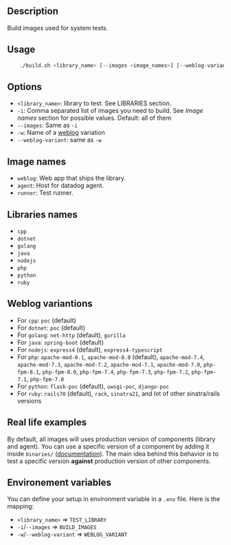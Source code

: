 
## Description

Build images used for system tests.


## Usage

```bash
    ./build.sh <library_name> [--images <image_names>] [--weblog-variant <variant_name>]
```

## Options

* `<library_name>`: library to test. See LIBRARIES section.
* `-i`: Comma separated list of images you need to build. See *Image names* section for possible values. Default: all of them
* `--images`: Same as `-i`
* `-w`: Name of a [weblog](../edit/weblog.md) variation
* `--weblog-variant`: same as `-w`

## Image names

* `weblog`: Web app that ships the library.
* `agent`: Host for datadog agent.
* `runner`: Test runner.

## Libraries names

* `cpp`
* `dotnet`
* `golang`
* `java`
* `nodejs`
* `php`
* `python`
* `ruby`


## Weblog variantions

* For `cpp`: `poc` (default)
* For `dotnet`: `poc` (default)
* For `golang`: `net-http` (default), `gorilla`
* For `java`: `spring-boot` (default)
* For `nodejs`: `express4` (default), `express4-typescript`
* For `php`: `apache-mod-8.1`, `apache-mod-8.0` (default), `apache-mod-7.4`, `apache-mod-7.3`, `apache-mod-7.2`, `apache-mod-7.1`, `apache-mod-7.0`, `php-fpm-8.1`, `php-fpm-8.0`, `php-fpm-7.4`, `php-fpm-7.3`, `php-fpm-7.2`, `php-fpm-7.1`, `php-fpm-7.0`
* For `python`: `flask-poc` (default), `uwsgi-poc`, `django-poc`
* For `ruby`: `rails70` (default), `rack`, `sinatra21`, and lot of other sinatra/rails versions


## Real life examples

By default, all images will uses production version of components (library and agent). You can use a specific
version of a component by adding it inside `binaries/` ([documentation](binaries.md)). The main idea behind this behavior is to test a specific
version **against** production version of other components.

## Environement variables

You can define your setup in environment variable in a `.env` file. Here is the mapping: 

* `<library_name>` => `TEST_LIBRARY`
* `-i`/`--images` => `BUILD_IMAGES`
* `-w`/`--weblog-variant` => `WEBLOG_VARIANT`
